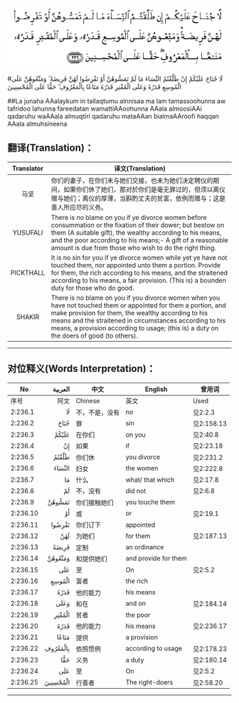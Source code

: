 ![002:236](images/002_236.gif)

#لَا جُنَاحَ عَلَيْكُمْ إِنْ طَلَّقْتُمُ النِّسَاءَ مَا لَمْ تَمَسُّوهُنَّ أَوْ تَفْرِضُوا لَهُنَّ فَرِيضَةً ۚ وَمَتِّعُوهُنَّ عَلَى الْمُوسِعِ قَدَرُهُ وَعَلَى الْمُقْتِرِ قَدَرُهُ مَتَاعًا بِالْمَعْرُوفِ ۖ حَقًّا عَلَى الْمُحْسِنِينَ 

##La junaha AAalaykum in tallaqtumu alnnisaa ma lam tamassoohunna aw tafridoo lahunna fareedatan wamattiAAoohunna AAala almoosiAAi qadaruhu waAAala almuqtiri qadaruhu mataAAan bialmaAAroofi haqqan AAala almuhsineena 

## 翻译(Translation)：

| Translator | 译文(Translation)                                            |
| :--------: | ------------------------------------------------------------ |
|    马坚    | 你们的妻子，在你们未与她们交接，也未为她们决定聘仪的期间，如果你们休了她们，那对於你们是毫无罪过的，但须以离仪赠与她们；离仪的厚薄，当斟酌丈夫的贫富，依例而赠与；这是善人所应尽的义务。 |
|  YUSUFALI  | There is no blame on you if ye divorce women before consummation or the fixation of their dower; but bestow on them (A suitable gift), the wealthy according to his means, and the poor according to his means;- A gift of a reasonable amount is due from those who wish to do the right thing. |
| PICKTHALL  | It is no sin for you if ye divorce women while yet ye have not touched them, nor appointed unto them a portion. Provide for them, the rich according to his means, and the straitened according to his means, a fair provision. (This is) a bounden duty for those who do good. |
|   SHAKIR   | There is no blame on you if you divorce women when you have not touched them or appointed for them a portion, and make provision for them, the wealthy according to his means and the straitened in circumstances according to his means, a provision according to usage; (this is) a duty on the doers of good (to others). |

---

## 对位释义(Words Interpretation)：

| No   | العربية | 中文    | English | 曾用词 |
| ---- | ------: | ------- | ------- | ------ |
| 序号 |    阿文 | Chinese | 英文    | Used   |
| 2:236.1  | لَا       | 不，不是，没有 | no                   | 见2:2.3    |
| 2:236.2  | جُنَاحَ     | 罪             | sin                  | 见2:158.13 |
| 2:236.3  | عَلَيْكُمْ    | 在你们         | on you               | 见2:40.8   |
| 2:236.4  | إِنْ       | 如果           | if                   | 见2:23.18  |
| 2:236.5  | طَلَّقْتُمُ    | 你们休         | you divorce          | 见2:231.2  |
| 2:236.6  | النِّسَاءَ   | 妇女           | the women            | 见2:222.8  |
| 2:236.7  | مَا       | 什么           | what/ that which     | 见2:17.8   |
| 2:236.8  | لَمْ       | 不，没有       | did not              | 见2:6.8    |
| 2:236.9  | تَمَسُّوهُنَّ   | 你们接触她们   | you touche them      |            |
| 2:236.10 | أَوْ       | 或             | or                   | 见2:19.1   |
| 2:236.11 | تَفْرِضُوا   | 你们订下       | appointed            |            |
| 2:236.12 | لَهُنَّ      | 为她们         | for them             | 见2:187.13 |
| 2:236.13 | فَرِيضَةً    | 定制           | an ordinance         |            |
| 2:236.14 | وَمَتِّعُوهُنَّ  | 和提供她们     | and provide for them |            |
| 2:236.15 | عَلَى      | 至             | On                   | 见2:5.2    |
| 2:236.16 | الْمُوسِعِ   | 富者           | the rich             |            |
| 2:236.17 | قَدَرُهُ     | 他的能力       | his means            |            |
| 2:236.18 | وَعَلَى     | 和在           | and on               | 见2:184.14 |
| 2:236.19 | الْمُقْتِرِ   | 贫者           | the poor             |            |
| 2:236.20 | قَدَرُهُ     | 他的能力       | his means            | 见2:236.17 |
| 2:236.21 | مَتَاعًا    | 提供           | a provision          |            |
| 2:236.22 | بِالْمَعْرُوفِ | 依照惯例       | according to usage   | 见2:178.23 |
| 2:236.23 | حَقًّا      | 义务           | a duty               | 见2:180.14 |
| 2:236.24 | عَلَى      | 至             | On                   | 见2:5.2    |
| 2:236.25 | الْمُحْسِنِينَ | 行善者         | The right-doers      | 见2:58.20  |

---
